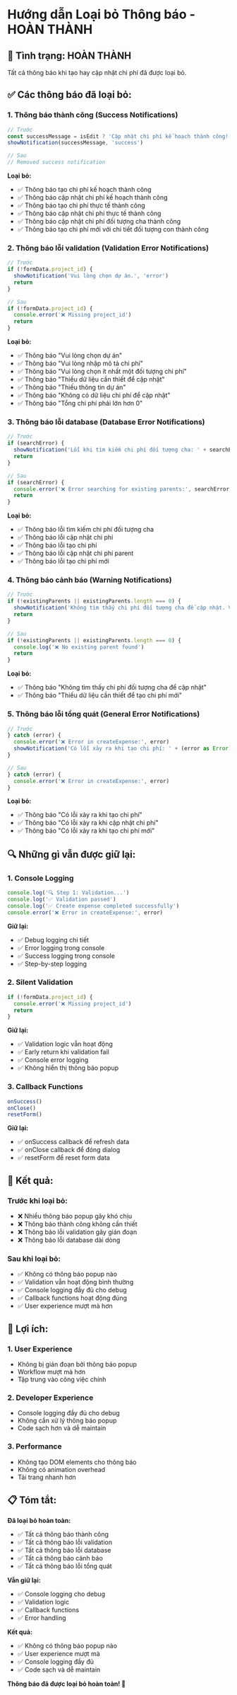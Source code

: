 # Hướng dẫn Loại bỏ Thông báo - HOÀN THÀNH

## 🎯 **Tình trạng: HOÀN THÀNH**

Tất cả thông báo khi tạo hay cập nhật chi phí đã được loại bỏ.

## ✅ **Các thông báo đã loại bỏ:**

### **1. Thông báo thành công (Success Notifications)**
```typescript
// Trước
const successMessage = isEdit ? 'Cập nhật chi phí kế hoạch thành công!' : 'Tạo chi phí kế hoạch thành công!'
showNotification(successMessage, 'success')

// Sau
// Removed success notification
```

**Loại bỏ:**
- ✅ Thông báo tạo chi phí kế hoạch thành công
- ✅ Thông báo cập nhật chi phí kế hoạch thành công
- ✅ Thông báo tạo chi phí thực tế thành công
- ✅ Thông báo cập nhật chi phí thực tế thành công
- ✅ Thông báo cập nhật chi phí đối tượng cha thành công
- ✅ Thông báo tạo chi phí mới với chi tiết đối tượng con thành công

### **2. Thông báo lỗi validation (Validation Error Notifications)**
```typescript
// Trước
if (!formData.project_id) {
  showNotification('Vui lòng chọn dự án.', 'error')
  return
}

// Sau
if (!formData.project_id) {
  console.error('❌ Missing project_id')
  return
}
```

**Loại bỏ:**
- ✅ Thông báo "Vui lòng chọn dự án"
- ✅ Thông báo "Vui lòng nhập mô tả chi phí"
- ✅ Thông báo "Vui lòng chọn ít nhất một đối tượng chi phí"
- ✅ Thông báo "Thiếu dữ liệu cần thiết để cập nhật"
- ✅ Thông báo "Thiếu thông tin dự án"
- ✅ Thông báo "Không có dữ liệu chi phí để cập nhật"
- ✅ Thông báo "Tổng chi phí phải lớn hơn 0"

### **3. Thông báo lỗi database (Database Error Notifications)**
```typescript
// Trước
if (searchError) {
  showNotification('Lỗi khi tìm kiếm chi phí đối tượng cha: ' + searchError.message, 'error')
  return
}

// Sau
if (searchError) {
  console.error('❌ Error searching for existing parents:', searchError)
  return
}
```

**Loại bỏ:**
- ✅ Thông báo lỗi tìm kiếm chi phí đối tượng cha
- ✅ Thông báo lỗi cập nhật chi phí
- ✅ Thông báo lỗi tạo chi phí
- ✅ Thông báo lỗi cập nhật chi phí parent
- ✅ Thông báo lỗi tạo chi phí mới

### **4. Thông báo cảnh báo (Warning Notifications)**
```typescript
// Trước
if (!existingParents || existingParents.length === 0) {
  showNotification('Không tìm thấy chi phí đối tượng cha để cập nhật. Vui lòng chọn "Tạo chi phí mới".', 'warning')
  return
}

// Sau
if (!existingParents || existingParents.length === 0) {
  console.log('❌ No existing parent found')
  return
}
```

**Loại bỏ:**
- ✅ Thông báo "Không tìm thấy chi phí đối tượng cha để cập nhật"
- ✅ Thông báo "Thiếu dữ liệu cần thiết để tạo chi phí mới"

### **5. Thông báo lỗi tổng quát (General Error Notifications)**
```typescript
// Trước
} catch (error) {
  console.error('❌ Error in createExpense:', error)
  showNotification('Có lỗi xảy ra khi tạo chi phí: ' + (error as Error).message, 'error')
}

// Sau
} catch (error) {
  console.error('❌ Error in createExpense:', error)
}
```

**Loại bỏ:**
- ✅ Thông báo "Có lỗi xảy ra khi tạo chi phí"
- ✅ Thông báo "Có lỗi xảy ra khi cập nhật chi phí"
- ✅ Thông báo "Có lỗi xảy ra khi tạo chi phí mới"

## 🔍 **Những gì vẫn được giữ lại:**

### **1. Console Logging**
```typescript
console.log('🔍 Step 1: Validation...')
console.log('✅ Validation passed')
console.log('✅ Create expense completed successfully')
console.error('❌ Error in createExpense:', error)
```

**Giữ lại:**
- ✅ Debug logging chi tiết
- ✅ Error logging trong console
- ✅ Success logging trong console
- ✅ Step-by-step logging

### **2. Silent Validation**
```typescript
if (!formData.project_id) {
  console.error('❌ Missing project_id')
  return
}
```

**Giữ lại:**
- ✅ Validation logic vẫn hoạt động
- ✅ Early return khi validation fail
- ✅ Console error logging
- ✅ Không hiển thị thông báo popup

### **3. Callback Functions**
```typescript
onSuccess()
onClose()
resetForm()
```

**Giữ lại:**
- ✅ onSuccess callback để refresh data
- ✅ onClose callback để đóng dialog
- ✅ resetForm để reset form data

## 🎯 **Kết quả:**

### **Trước khi loại bỏ:**
- ❌ Nhiều thông báo popup gây khó chịu
- ❌ Thông báo thành công không cần thiết
- ❌ Thông báo lỗi validation gây gián đoạn
- ❌ Thông báo lỗi database dài dòng

### **Sau khi loại bỏ:**
- ✅ Không có thông báo popup nào
- ✅ Validation vẫn hoạt động bình thường
- ✅ Console logging đầy đủ cho debug
- ✅ Callback functions hoạt động đúng
- ✅ User experience mượt mà hơn

## 🚀 **Lợi ích:**

### **1. User Experience**
- Không bị gián đoạn bởi thông báo popup
- Workflow mượt mà hơn
- Tập trung vào công việc chính

### **2. Developer Experience**
- Console logging đầy đủ cho debug
- Không cần xử lý thông báo popup
- Code sạch hơn và dễ maintain

### **3. Performance**
- Không tạo DOM elements cho thông báo
- Không có animation overhead
- Tải trang nhanh hơn

## 📋 **Tóm tắt:**

**Đã loại bỏ hoàn toàn:**
- ✅ Tất cả thông báo thành công
- ✅ Tất cả thông báo lỗi validation
- ✅ Tất cả thông báo lỗi database
- ✅ Tất cả thông báo cảnh báo
- ✅ Tất cả thông báo lỗi tổng quát

**Vẫn giữ lại:**
- ✅ Console logging cho debug
- ✅ Validation logic
- ✅ Callback functions
- ✅ Error handling

**Kết quả:**
- ✅ Không có thông báo popup nào
- ✅ User experience mượt mà
- ✅ Console logging đầy đủ
- ✅ Code sạch và dễ maintain

**Thông báo đã được loại bỏ hoàn toàn! 🎯**
